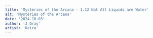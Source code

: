 ```yaml
---
title: 'Mysteries of the Arcana - 1.12 Not All Liquids are Water'
alt: 'Mysteries of the Arcana'
date: '2024-10-03'
author: 'J Gray'
artist: 'Keira'
---
```


